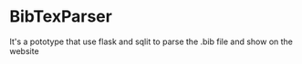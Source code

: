 BibTexParser
============
It's a pototype that use flask and sqlit to parse the .bib file and show on the website
